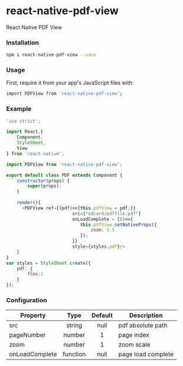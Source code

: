 # react-native-pdf-view
React Native PDF View

### Installation
```bash
npm i react-native-pdf-view --save
```

### Usage

First, require it from your app's JavaScript files with:
```bash
import PDFView from 'react-native-pdf-view';
```


### Example

```js
'use strict';

import React,{
    Component,
    StyleSheet,
    View
} from 'react-native';

import PDFView from 'react-native-pdf-view';

export default class PDF extends Component {
    constructor(props) {
        super(props);
    }
    
    render(){
      <PDFView ref={(pdf)=>{this.pdfView = pdf;}}
                         src={"sdcard/pdffile.pdf"}
                         onLoadComplete = {()=>{
                            this.pdfView.setNativeProps({
                                zoom: 1.5
                            });
                         }}
                         style={styles.pdf}/>
    }
}
var styles = StyleSheet.create({
    pdf: {
        flex:1
    }
});
```


### Configuration

| Property      | Type        	| Default 		 				| Description |
| ------------- |:-------------:|:------------:				| ----------- |
| src        | string 			| null 			 				| pdf absolute path
| pageNumber    		  | number  	    |	1 		 				| page index
| zoom 		  | number  	    |	1 	| zoom scale
| onLoadComplete 			| function     	  | null	 			| page load complete
